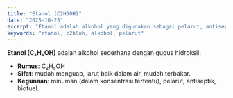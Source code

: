 ```yaml
---
title: "Etanol (C2H5OH)"
date: "2025-10-25"
excerpt: "Etanol adalah alkohol yang digunakan sebagai pelarut, antiseptik, dan bahan bakar."
keywords: "etanol, c2h5oh, alkohol, pelarut"
---
```


**Etanol (C₂H₅OH)** adalah alkohol sederhana dengan gugus hidroksil.
- **Rumus**: C₂H₅OH
- **Sifat**: mudah menguap, larut baik dalam air, mudah terbakar.
- **Kegunaan**: minuman (dalam konsentrasi tertentu), pelarut, antiseptik, biofuel.
